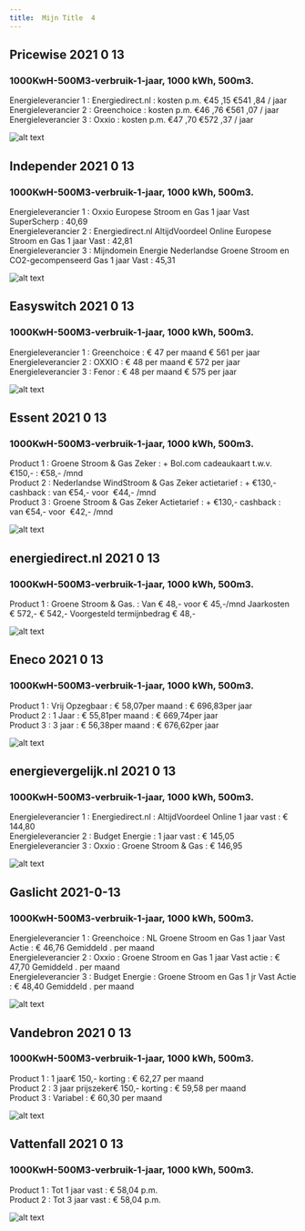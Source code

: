```yaml
---
title:  Mijn Title  4
---
```


## Pricewise    2021 0 13
###  1000KwH-500M3-verbruik-1-jaar, 1000 kWh,  500m3.    
Energieleverancier 1 :  Energiedirect.nl  :  kosten p.m. €45 ,15 €541 ,84 / jaar  
Energieleverancier 2 :  Greenchoice :  kosten p.m. €46 ,76 €561 ,07 / jaar  
Energieleverancier 3 :  Oxxio :  kosten p.m. €47 ,70 €572 ,37 / jaar 
 
![alt text](/img/el/pricewise-1000KwH-500M3-verbruik-1-jaar-week2.png "Vergelijk energietarieven Pricewise")
## Independer    2021 0 13
###  1000KwH-500M3-verbruik-1-jaar, 1000 kWh,  500m3.    
Energieleverancier 1 :  Oxxio Europese Stroom en Gas 1 jaar Vast SuperScherp  :  40,69  
Energieleverancier 2 :  Energiedirect.nl AltijdVoordeel Online Europese Stroom en Gas 1 jaar Vast :  42,81  
Energieleverancier 3 :  Mijndomein Energie Nederlandse Groene Stroom en CO2-gecompenseerd Gas 1 jaar Vast :  45,31  

 
![alt text](/img/el/independer-1000KwH-500M3-verbruik-1-jaar-week2.png "Vergelijk energietarieven Independer")
## Easyswitch    2021 0 13
###  1000KwH-500M3-verbruik-1-jaar, 1000 kWh,  500m3.    
Energieleverancier 1 :  Greenchoice  : € 47 per maand € 561 per jaar   
Energieleverancier 2 :  OXXIO : € 48 per maand € 572 per jaar  
Energieleverancier 3 :  Fenor :  € 48 per maand € 575 per jaar   
 
![alt text](/img/el/easyswitch-1000KwH-500M3-verbruik-1-jaar-week2.png "Vergelijk energietarieven Easyswitch")
## Essent    2021 0 13
###  1000KwH-500M3-verbruik-1-jaar, 1000 kWh,  500m3.    
Product 1 :  Groene Stroom & Gas Zeker  : + Bol.com cadeaukaart t.w.v. €150,-  : €58,- /mnd  
Product 2 :  Nederlandse WindStroom & Gas Zeker actietarief : + €130,- cashback  : van €54,- voor  €44,- /mnd  
Product 3 :  Groene Stroom & Gas Zeker Actietarief :  + €130,- cashback  : van €54,- voor  €42,- /mnd  
 
  

![alt text](/img/el/essent-1000KwH-500M3-verbruik-1-jaar-week2.png "Vergelijk energietarieven Essent")
## energiedirect.nl    2021 0 13
###  1000KwH-500M3-verbruik-1-jaar, 1000 kWh,  500m3.    
Product 1 :  Groene Stroom & Gas.  : Van € 48,- voor € 45,-/mnd Jaarkosten € 572,- € 542,- Voorgesteld termijnbedrag € 48,-  
 
![alt text](/img/el/energiedirect-1000KwH-500M3-verbruik-1-jaar-week2.png "Vergelijk energietarieven energiedirect.nl")
## Eneco    2021 0 13
###  1000KwH-500M3-verbruik-1-jaar, 1000 kWh,  500m3.    
Product 1 :  Vrij Opzegbaar  : € 58,07per maand  : € 696,83per jaar  
Product 2 :  1 Jaar : € 55,81per maand  : € 669,74per jaar  
Product 3 :  3 jaar :  € 56,38per maand  : € 676,62per jaar  
 
![alt text](/img/el/eneco-1000KwH-500M3-verbruik-1-jaar-week2.png "Vergelijk energietarieven Eneco")
## energievergelijk.nl    2021 0 13
###  1000KwH-500M3-verbruik-1-jaar, 1000 kWh,  500m3.    
Energieleverancier 1 :  Energiedirect.nl  : AltijdVoordeel Online 1 jaar vast   : € 144,80  
Energieleverancier 2 :  Budget Energie : 1 jaar vast   : € 145,05  
Energieleverancier 3 :  Oxxio :  Groene Stroom & Gas   : € 146,95  
 
![alt text](/img/el/energievergelijk-1000KwH-500M3-verbruik-1-jaar-week2.png "Vergelijk energietarieven energievergelijk.nl")
## Gaslicht    2021-0-13
###  1000KwH-500M3-verbruik-1-jaar, 1000 kWh,  500m3.    
Energieleverancier 1 : Greenchoice : NL Groene Stroom en Gas 1 jaar Vast Actie : € 46,76 Gemiddeld . per maand   
Energieleverancier 2 : Oxxio : Groene Stroom en Gas 1 jaar Vast actie : € 47,70 Gemiddeld . per maand   
Energieleverancier 3 : Budget Energie : Groene Stroom en Gas 1 jr Vast Actie : € 48,40 Gemiddeld . per maand  

![alt text](/img/el/gaslicht-1000KwH-500M3-verbruik-1-jaar-week2.png "Vergelijk energietarieven gaslicht")
## Vandebron    2021 0 13
###  1000KwH-500M3-verbruik-1-jaar, 1000 kWh,  500m3.    
Product 1 :  1 jaar€ 150,- korting  :  € 62,27 per maand   
Product 2 :  3 jaar prijszeker€ 150,- korting :  € 59,58 per maand  
Product 3 :  Variabel :  € 60,30 per maand   
 
![alt text](/img/el/vandebron-1000KwH-500M3-verbruik-1-jaar-week2.png "Vergelijk energietarieven VandeBron")
## Vattenfall    2021 0 13
###  1000KwH-500M3-verbruik-1-jaar, 1000 kWh,  500m3.    
Product 1 :  Tot 1 jaar vast  : € 58,04 p.m.   
Product 2 :  Tot 3 jaar vast : € 58,04 p.m.  

![alt text](/img/el/vattenfall-1000KwH-500M3-verbruik-1-jaar-week2.png "Vergelijk energietarieven Vattenfall")